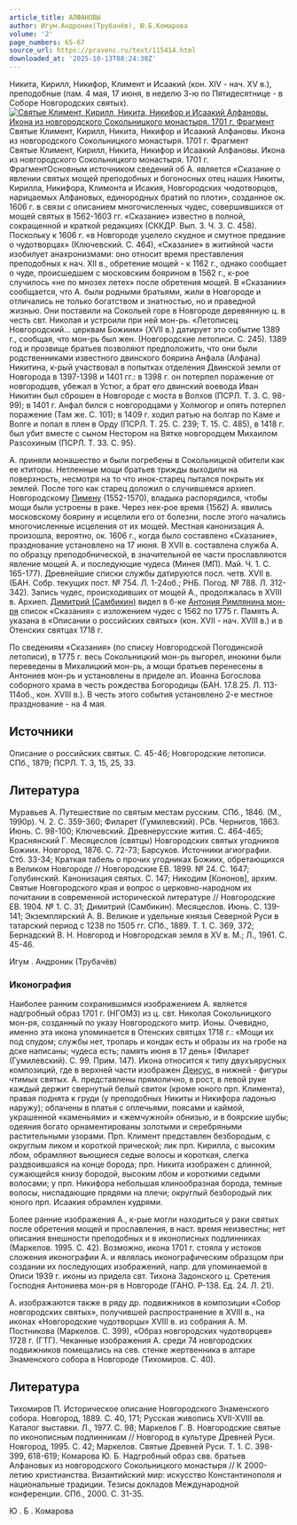 ```yaml
---
article_title: АЛФАНОВЫ
author: Игум.Андроник(Трубачёв), Ю.Б.Комарова
volume: '2'
page_numbers: 65-67
source_url: https://pravenc.ru/text/115414.html
downloaded_at: '2025-10-13T08:24:30Z'
---
```


Никита, Кирилл, Никифор, Климент и Исаакий (кон. XIV - нач. XV в.), преподобные (пам. 4 мая, 17 июня, в неделю 3-ю по Пятидесятнице - в Соборе Новгородских святых).[![Святые Климент, Кирилл, Никита, Никифор и Исаакий Алфановы. Икона из новгородского Сокольницкого монастыря. 1701 г. Фрагмент](https://pravenc.ru/data/591/447/1234/i200.jpg "Кликните для увеличения картинки")](https://pravenc.ru/data/591/447/1234/i400.jpg)Святые Климент, Кирилл, Никита, Никифор и Исаакий Алфановы. Икона из новгородского Сокольницкого монастыря. 1701 г. Фрагмент  
Святые Климент, Кирилл, Никита, Никифор и Исаакий Алфановы. Икона из новгородского Сокольницкого монастыря. 1701 г. ФрагментОсновным источником сведений об А. является «Сказание о явлении святых мощей преподобных и богоносных отец наших Никиты, Кирилла, Никифора, Климонта и Исакия, Новгородских чюдотворцов, нарицаемых Алфановых, единородных братий по плоти», созданное ок. 1606 г. в связи с описанием многочисленных чудес, совершившихся от мощей святых в 1562-1603 гг. «Сказание» известно в полной, сокращенной и краткой редакциях (СККДР. Вып. 3. Ч. 3. С. 458). Поскольку к 1606 г. «в Новгороде уцелело скудное и смутное предание о чудотворцах» (Ключевский. С. 464), «Сказание» в житийной части изобилует анахронизмами: оно относит время преставления преподобных к нач. XII в., обретение мощей - к 1162 г., однако сообщает о чуде, происшедшем с московским боярином в 1562 г., к-рое случилось «не по мнозех летех» после обретения мощей. В «Сказании» сообщается, что А. были родными братьями, жили в Новгороде и отличались не только богатством и знатностью, но и праведной жизнью. Они поставили на Сокольей горе в Новгороде деревянную ц. в честь свт. Николая и устроили при ней мон-рь. «Летописец Новгородский... церквам Божиим» (XVII в.) датирует это событие 1389 г., сообщая, что мон-рь был жен. (Новгородские летописи. С. 245). 1389 год и прозвище братьев позволяют предположить, что они были родственниками известного двинского боярина Анфала (Алфана) Никитина, к-рый участвовал в попытках отделения Двинской земли от Новгорода в 1397-1398 и 1401 гг.: в 1398 г. он потерпел поражение от новгородцев, убежал в Устюг, а брат его двинский воевода Иван Никитин был сброшен в Новгороде с моста в Волхов (ПСРЛ. Т. 3. С. 98-99); в 1401 г. Анфал бился с новгородцами у Холмогор и опять потерпел поражение (Там же. С. 101); в 1409 г. ходил ратью на болгар по Каме и Волге и попал в плен в Орду (ПСРЛ. Т. 25. С. 239; Т. 15. С. 485), в 1418 г. был убит вместе с сыном Нестором на Вятке новгородцем Михаилом Разсохиным (ПСРЛ. Т. 33. С. 95).

А. приняли монашество и были погребены в Сокольницкой обители как ее ктиторы. Нетленные мощи братьев трижды выходили на поверхность, несмотря на то что инок-старец пытался покрыть их землей. После того как старец доложил о случившемся архиеп. Новгородскому [Пимену](https://pravenc.ru/text/Пимену.html) (1552-1570), владыка распорядился, чтобы мощи были устроены в раке. Через нек-рое время (1562) А. явились московскому боярину и исцелили его от болезни, после этого начались многочисленные исцеления от их мощей. Местная канонизация А. произошла, вероятно, ок. 1606 г., когда было составлено «Сказание», празднование установлено на 17 июня. В XVII в. составлена служба А. по образцу преподобнической, в значительной ее части прославляются явление мощей А. и последующие чудеса (Минея (МП). Май. Ч. 1. С. 165-177). Древнейшие списки службы датируются посл. четв. XVII в. (БАН. Собр. текущих пост. № 754. Л. 1-24об.; РНБ. Погод. № 788. Л. 312-342). Запись чудес, происходивших от мощей А., продолжалась в XVIII в. Архиеп. [Димитрий (Самбикин)](<https://pravenc.ru/text/Димитрий (Самбикин).html>) видел в б-ке [Антония Римлянина мон-ря](<https://pravenc.ru/text/АНТОНИЯ РИМЛЯНИНА В ЧЕСТЬ РОЖДЕСТВА ПРЕСВЯТОЙ БОГОРОДИЦЫ МУЖСКОЙ.html>) список «Сказания» с изложением чудес с 1562 по 1775 г. Память А. указана в «Описании о российских святых» (кон. XVII - нач. XVIII в.) и в Отенских святцах 1718 г.

По сведениям «Сказания» (по списку Новгородской Погодинской летописи), в 1775 г. весь Сокольницкий мон-рь выгорел, инокини были переведены в Михалицкий мон-рь, а мощи братьев перенесены в Антониев мон-рь и установлены в приделе ап. Иоанна Богослова соборного храма в честь рождества Богородицы (БАН. 17.8.25. Л. 113-114об., кон. XVIII в.). В честь этого события установлено 2-е местное празднование - на 4 мая.

## Источники

Описание о российских святых. С. 45-46; Новгородские летописи. СПб., 1879; ПСРЛ. Т. 3, 15, 25, 33.

## Литература

Муравьев А. Путешествие по святым местам русским. СПб., 1846. (М., 1990р). Ч. 2. С. 359-360; Филарет (Гумилевский). РСв. Чернигов, 1863. Июнь. С. 98-100; Ключевский. Древнерусские жития. С. 464-465; Краснянский Г. Месяцеслов (святцы) Новгородских святых угодников Божиих. Новгород, 1876. С. 72-73; Барсуков. Источники агиографии. Стб. 33-34; Краткая табель о прочих угодниках Божиих, обретающихся в Великом Новгороде // Новгородские ЕВ. 1899. № 24. С. 1647; Голубинский. Канонизация святых. С. 147; Никодим [Кононов], архим. Святые Новгородского края и вопрос о церковно-народном их почитании в современной исторической литературе // Новгородские ЕВ. 1904. № 1. С. 31; Димитрий (Самбикин). Месяцеслов. Июнь. С. 139-141; Экземплярский А. В. Великие и удельные князья Северной Руси в татарский период с 1238 по 1505 гг. СПб., 1889. Т. 1. С. 369, 372; Бернадский В. Н. Новгород и Новгородская земля в XV в. М.; Л., 1961. С. 45-46.

Игум .  Андроник   (Трубачёв) 

### Иконография

Наиболее ранним сохранившимся изображением А. является надгробный образ 1701 г. (НГОМЗ) из ц. свт. Николая Сокольницкого мон-ря, созданный по указу Новгородского митр. Ионы. Очевидно, именно эта икона упоминается в Отенских святцах 1718 г.: «Мощи их под спудом; службы нет, тропарь и кондак есть и образы их на гробе на дске написаны; чудеса есть; память июня в 17 день» (Филарет (Гумилевский). С. 99. Прим. 147). Икона относится к типу двухъярусных композиций, где в верхней части изображен [Деисус](https://pravenc.ru/text/Деисус.html), в нижней - фигуры чтимых святых. А. представлены прямолично, в рост, в левой руке каждый держит свернутый белый свиток (кроме юного прп. Климента), правая поднята к груди (у преподобных Никиты и Никифора ладонью наружу); облачены в платья с оплечьями, поясами и каймой, украшенной «каменьями» и «жемчужной» обнизью, и в боярские шубы; одеяния богато орнаментированы золотыми и серебряными растительными узорами. Прп. Климент представлен безбородым, с округлым ликом и короткой прической; лик прп. Кирилла, с высоким лбом, обрамляют вьющиеся седые волосы и короткая, слегка раздвоившаяся на конце борода; прп. Никита изображен с длинной, сужающейся книзу бородой, высоким лбом и короткими седыми волосами; у прп. Никифора небольшая клинообразная борода, темные волосы, ниспадающие прядями на плечи; округлый безбородый лик юного прп. Исаакия обрамлен кудрями.

Более ранние изображения А., к-рые могли находиться у раки святых после обретения мощей и прославления, в наст. время неизвестны; нет описания внешности преподобных и в иконописных подлинниках (Маркелов. 1995. С. 42). Возможно, икона 1701 г. стояла у истоков сложения иконографии А. и являлась иконографическим образцом при создании их последующих изображений, напр. для упоминаемой в Описи 1939 г. иконы из придела свт. Тихона Задонского ц. Сретения Господня Антониева мон-ря в Новгороде (ГАНО. Р-138. Ед. 24. Л. 21).

А. изображаются также в ряду др. подвижников в композиции «Собор новгородских святых», получившей распространение в XVIII в., на иконах «Новгородские чудотворцы» XVIII в. из собрания А. М. Постникова (Маркелов. С. 399), «Образ новгородских чудотворцев» 1728 г. (ГТГ). Чеканные изображения А. среди 74 новгородских подвижников помещались на сев. стенке жертвенника в алтаре Знаменского собора в Новгороде (Тихомиров. С. 40).

## Литература

Тихомиров П. Историческое описание Новгородского Знаменского собора. Новгород, 1889. С. 40, 171; Русская живопись XVII-XVIII вв. Каталог выставки. Л., 1977. С. 98; Маркелов Г. В. Новгородские святые по иконописным подлинникам // Новгород в культуре Древней Руси. Новгород, 1995. С. 42; Маркелов. Святые Древней Руси. Т. 1. С. 398-399, 618-619; Комарова Ю. Б. Надгробный образ свв. братьев Алфановых из новгородского Сокольницкого монастыря // К 2000-летию христианства. Византийский мир: искусство Константинополя и национальные традиции. Тезисы докладов Международной конференции. СПб., 2000. С. 31-35.

Ю .  Б .  Комарова
